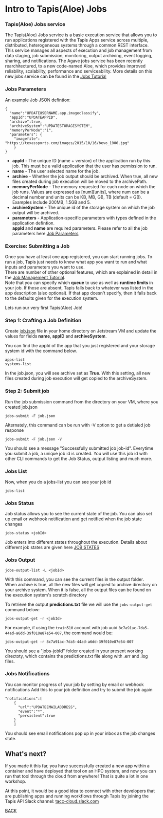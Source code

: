 # Intro to Tapis(Aloe) Jobs

### Tapis(Aloe) Jobs service
The Tapis(Aloe) Jobs service is a basic execution service that allows you to run applications registered with the Tapis Apps service across multiple, distributed, heterogeneous systems through a common REST interface. <br/> This service manages all aspects of execution and job management from data staging, job submission, monitoring, output archiving, event logging, sharing, and notifications. 
The Agave jobs service has been recently rearchitectured, to a new code-named Aloe, which provides improved reliability, scalability, performance and serviceability. More details on this new jobs service can be found in the [Jobs Tutorial](https://tacc-cloud.readthedocs.io/projects/agave/en/latest/agave/guides/jobs/introduction.html)


### Jobs Parameters 
An example Job JSON defintion:
```
{
  "name":"UPDATEUSERNAME.app.imageclassify",
  "appId":"UPDATEAPPID",
  "archive":true,
  "archiveSystem":"UPDATESTORAGESYSTEM",
  "memoryPerNode":"1",
  "parameters": { 
    "imagefile": "https://texassports.com/images/2015/10/16/bevo_1000.jpg"
    } 
}
```
* **appId**	- The unique ID (name + version) of the application run by this job. This must be a valid application that the user has permission to run.
* **name**	-  The user selected name for the job.
* **archive**	-	Whether the job output should be archived. When true, all new files created during job execution will be moved to the archivePath.
* **memoryPerNode**	-	The memory requested for each node on which the job runs. Values are expressed as [num][units], where num can be a decimal number and units can be KB, MB, GB, TB (default = GB). Examples include 200MB, 1.5GB and 5.
* **archiveSystem**	-	The unique id of the storage system on which the job output will be archived. 
* **parameters** - Application-specific parameters with types defined in the application defintion. <br/>
**appId** and **name** are required parameters. 
Please refer to all the job parameters here [Job Parameters](https://tacc-cloud.readthedocs.io/projects/agave/en/latest/agave/guides/jobs/aloe-job-changes.html#submission-request-parameters)


### Exercise: Submitting a Job
Once you have at least one app registered, you can start running jobs.  To run a job, Tapis just needs to know what app you want to run and what inputs and parameters you want to use. <br/>
There are number of other optional features, which are explained in detail in the [Job Management Tutorial](https://tacc-cloud.readthedocs.io/projects/agave/en/latest/agave/guides/jobs/job-submission.html).  <br/>
Note that you can specify which **queue** to use as well as **runtime limits** in your job.  If those are absent, Tapis falls back to whatever was listed in the app description (also optional). If that app doesn't specify, then it falls back to the defaults given for the execution system.

Lets run our very first Tapis(Aloe) Job! <br/>

### Step 1: Crafting a Job Definition 

Create [job.json](./templates/job.json) file in your home directory on Jetstream VM and update the values for fields **name**, **appID** and **archiveSystem**. 

You can find the appId of the app that you just registered and your storage system id with the command below.

```
apps-list
systems-list
```
In the job.json, you will see archive set as **True**. With this setting, all new files created during job execution will get copied to the archiveSystem. 


### Step 2: Submit job 

Run the job submission command from the directory on your VM, where you created job.json

```
jobs-submit -F job.json
```

Alternately, this command can be run with -V option to get a detialed job response 

```
jobs-submit -F job.json -V
```

You should see a message "Successfully submitted job job-id". Everytime you submit a job, a unique job id is created. You will use this job id with other CLI commands to get the Job Status, output listing and much more.


### Jobs List
Now, when you do a jobs-list you can see your job id


```
jobs-list
```

### Jobs Status
Job status allows you to see the current state of the job. You can also set up email or webhook notification and get notified when the job state changes


```
jobs-status <jobId>
```

Job enters into different states throughout the execution. Details about different job states are given here [JOB STATES](https://tacc-cloud.readthedocs.io/projects/agave/en/latest/agave/guides/jobs/aloe-job-changes.html#job-states)


### Jobs Output


```
jobs-output-list -L <jobId>
```

With this command, you can see the current files in the output folder. <br/>
When archive is true, all the new files will get copied to archive directory on your archive system. When it is false, all the output files can be found on the execution system's scratch directory

To retrieve the output **predictions.txt** file we will use the `jobs-output-get` command below:

```
jobs-output-get -r <jobId>
```

For example, if using the `train510` account with job uuid `8c7a91ac-7da5-44ad-a6dd-39f010e87e54-007`, the command would be:

```
jobs-output-get -r 8c7a91ac-7da5-44ad-a6dd-39f010e87e54-007
```

You should see a "jobs-jobId" folder created in your present working directoty, which contains the predictions.txt file along with .err and .log files.


### Jobs Notifications
You can monitor progress of your job by setting by email or webhook notifications
Add this to your job definition and try to submit the job again

```
"notifications":[
    {
      "url":"UPDATEEMAILADDRESS",
      "event":"*",
      "persistent":true
    }
    ]
```

You should see email notifications pop up in your inbox as the job changes state.

## What's next?

If you made it this far, you have successfully created a new app within a container and have deployed that tool on an HPC system, and now you can run that tool through the cloud from anywhere!  That is quite a lot in one workshop.

At this point, it would be a good idea to connect with other developers that are publishing apps and running workflows through Tapis by joining the Tapis API Slack channel: [tacc-cloud.slack.com](https://bit.ly/2XHYJEk)

[BACK](https://tacc.github.io/pearc19-hpc-in-the-cloud/)


